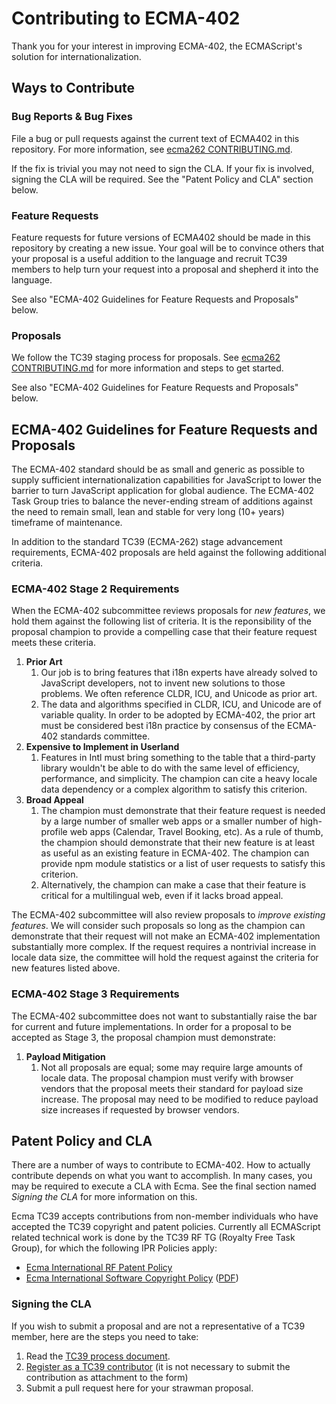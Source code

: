 # Contributing to ECMA-402

Thank you for your interest in improving ECMA-402, the ECMAScript's solution for internationalization.

## Ways to Contribute

### Bug Reports & Bug Fixes

File a bug or pull requests against the current text of ECMA402 in this repository. For more information, see [ecma262 CONTRIBUTING.md](https://github.com/tc39/ecma262/blob/master/CONTRIBUTING.md#issues-and-pull-requests).

If the fix is trivial you may not need to sign the CLA. If your fix is involved, signing the CLA will be required. See the "Patent Policy and CLA" section below.

### Feature Requests

Feature requests for future versions of ECMA402 should be made in this repository by creating a new issue. Your goal will be to convince others that your proposal is a useful addition to the language and recruit TC39 members to help turn your request into a proposal and shepherd it into the language.

See also "ECMA-402 Guidelines for Feature Requests and Proposals" below.

### Proposals

We follow the TC39 staging process for proposals.  See [ecma262 CONTRIBUTING.md](https://github.com/tc39/ecma262/blob/master/CONTRIBUTING.md#new-feature-proposals) for more information and steps to get started.

See also "ECMA-402 Guidelines for Feature Requests and Proposals" below.

## ECMA-402 Guidelines for Feature Requests and Proposals

The ECMA-402 standard should be as small and generic as possible to supply sufficient internationalization capabilities for JavaScript to lower the barrier to turn JavaScript application for global audience. The ECMA-402 Task Group tries to balance the never-ending stream of additions against the need to remain small, lean and stable for very long (10+ years) timeframe of maintenance.

In addition to the standard TC39 (ECMA-262) stage advancement requirements, ECMA-402 proposals are held against the following additional criteria.

### ECMA-402 Stage 2 Requirements

When the ECMA-402 subcommittee reviews proposals for *new features*, we hold them against the following list of criteria.  It is the reponsibility of the proposal champion to provide a compelling case that their feature request meets these criteria.

1. **Prior Art**
    1. Our job is to bring features that i18n experts have already solved to JavaScript developers, not to invent new solutions to those problems. We often reference CLDR, ICU, and Unicode as prior art.
    2. The data and algorithms specified in CLDR, ICU, and Unicode are of variable quality. In order to be adopted by ECMA-402, the prior art must be considered best i18n practice by consensus of the ECMA-402 standards committee.
2. **Expensive to Implement in Userland**
    1. Features in Intl must bring something to the table that a third-party library wouldn't be able to do with the same level of efficiency, performance, and simplicity. The champion can cite a heavy locale data dependency or a complex algorithm to satisfy this criterion.
3. **Broad Appeal**
    1. The champion must demonstrate that their feature request is needed by a large number of smaller web apps or a smaller number of high-profile web apps (Calendar, Travel Booking, etc).  As a rule of thumb, the champion should demonstrate that their new feature is at least as useful as an existing feature in ECMA-402.  The champion can provide npm module statistics or a list of user requests to satisfy this criterion.
    1. Alternatively, the champion can make a case that their feature is critical for a multilingual web, even if it lacks broad appeal.

The ECMA-402 subcommittee will also review proposals to *improve existing features*.  We will consider such proposals so long as the champion can demonstrate that their request will not make an ECMA-402 implementation substantially more complex.  If the request requires a nontrivial increase in locale data size, the committee will hold the request against the criteria for new features listed above.

### ECMA-402 Stage 3 Requirements

The ECMA-402 subcommittee does not want to substantially raise the bar for current and future implementations. In order for a proposal to be accepted as Stage 3, the proposal champion must demonstrate:

1. **Payload Mitigation**
    1. Not all proposals are equal; some may require large amounts of locale data. The proposal champion must verify with browser vendors that the proposal meets their standard for payload size increase. The proposal may need to be modified to reduce payload size increases if requested by browser vendors.

## Patent Policy and CLA

There are a number of ways to contribute to ECMA-402. How to actually contribute depends on what you want to accomplish. In many cases, you may be required to execute a CLA with Ecma. See the final section named *Signing the CLA* for more information on this.

Ecma TC39 accepts contributions from non-member individuals who have accepted the TC39 copyright and patent policies. Currently all ECMAScript related technical work is done by the TC39 RF TG (Royalty Free Task Group), for which the following IPR Policies apply:

  * [Ecma International RF Patent Policy](https://www.ecma-international.org/memento/Policies/Ecma_Royalty-Free_Patent_Policy_Extension_Option.htm)
  * [Ecma International Software Copyright Policy](https://www.ecma-international.org/memento/Policies/Ecma_Policy_on_Submission_Inclusion_and_Licensing_of_Software.htm) ([PDF](https://www.ecma-international.org/memento/Policies/Ecma_Policy_on_Submission_Inclusion_and_Licensing_of_Software.pdf))

### Signing the CLA

If you wish to submit a proposal and are not a representative of a TC39 member, here are the steps you need to take:

  1. Read the [TC39 process document](https://tc39.es/process-document/).
  2. [Register as a TC39 contributor](https://tc39.es/agreements/contributor/) (it is not necessary to submit the contribution as attachment to the form)
  3. Submit a pull request here for your strawman proposal.
